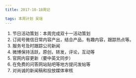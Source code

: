 ```yaml
---
title: 2017-10-18周记

tags: 本周计划 吴瑶
---
```


1. 节日活动策划：本周完成双十一活动策划
2. 订阅号微信日常内容产出，结合产品，有趣内容，跟踪热点等。
3. 服务号及时跟踪公司新闻
4. 微博保持活跃，原创，转发，评论，互动等
5. 官网内容更新（要中英文同步）
6. 在免费的问答网站贴吧等地方提问发帖等
7. 对尚诚的新闻稿和投放媒体审核

